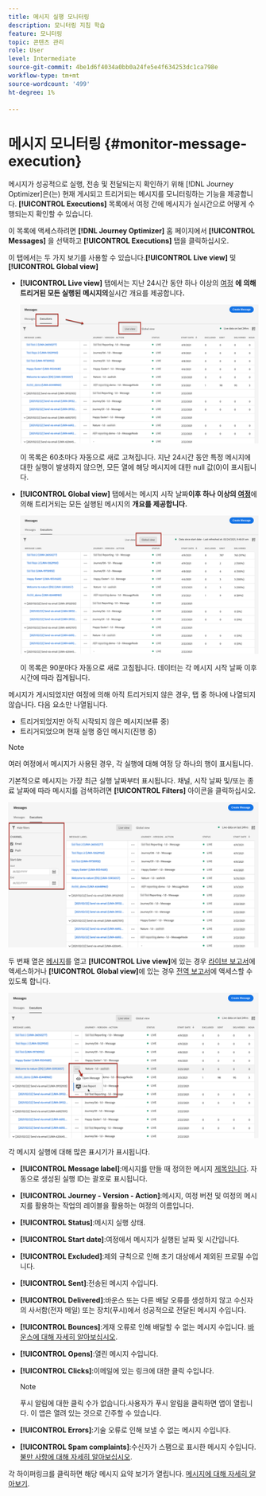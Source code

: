```yaml
---
title: 메시지 실행 모니터링
description: 모니터링 지침 학습
feature: 모니터링
topic: 콘텐츠 관리
role: User
level: Intermediate
source-git-commit: 4be1d6f4034a0bb0a24fe5e4f634253dc1ca798e
workflow-type: tm+mt
source-wordcount: '499'
ht-degree: 1%

---
```


# 메시지 모니터링 {#monitor-message-execution}

메시지가 성공적으로 실행, 전송 및 전달되는지 확인하기 위해 [!DNL Journey Optimizer]은(는) 현재 게시되고 트리거되는 메시지를 모니터링하는 기능을 제공합니다. **[!UICONTROL Executions]** 목록에서 여정 <!--and APIs--> 간에 메시지가 실시간으로 어떻게 수행되는지 확인할 수 있습니다.

이 목록에 액세스하려면 **[!DNL Journey Optimizer]** 홈 페이지에서 **[!UICONTROL Messages]** 을 선택하고 **[!UICONTROL Executions]** 탭을 클릭하십시오.

이 탭에서는 두 가지 보기를 사용할 수 있습니다.**[!UICONTROL Live view]** 및 **[!UICONTROL Global view]**

* **[!UICONTROL Live view]** 탭에서는 지난 24시간 동안 하나 이상의 [여정](building-journeys/journey.md) **에 의해 트리거된 모든 실행된 메시지의**&#x200B;실시간 개요를 제공합니다&#x200B;**.**

   ![](assets/message-execution-tab-live.png)

   이 목록은 60초마다 자동으로 새로 고쳐집니다. 지난 24시간 동안 특정 메시지에 대한 실행이 발생하지 않으면, 모든 열에 해당 메시지에 대한 null 값(0)이 표시됩니다.

* **[!UICONTROL Global view]** 탭에서는 메시지 시작 날짜&#x200B;**이후 하나 이상의 [여정](building-journeys/journey.md)**&#x200B;에 의해 트리거되는 모든 실행된 메시지의 **개요를 제공합니다.**

   ![](assets/message-execution-tab-global.png)

   이 목록은 90분마다 자동으로 새로 고침됩니다. 데이터는 각 메시지 시작 날짜 이후 시간에 따라 집계됩니다.

메시지가 게시되었지만 여정에 의해 아직 트리거되지 않은 경우, 탭 중 하나에 나열되지 않습니다. 다음 요소만 나열됩니다.
* 트리거되었지만 아직 시작되지 않은 메시지(보류 중)
* 트리거되었으며 현재 실행 중인 메시지(진행 중)

<!--For multichannel messages, one row per channel is displayed for each message. STILL VALID? looks like NOT-->

>[!NOTE]
>
>여러 여정에서 메시지가 사용된 경우, 각 실행에 대해 여정 당 하나의 행이 표시됩니다.

<!--![](assets/message-execution-multichannel.png)-->

<!--If a message has been used in several journeys, the **[!UICONTROL Source]** column displays **[!UICONTROL Multiple]**.-->

기본적으로 메시지는 가장 최근 실행 날짜부터 표시됩니다. 채널, 시작 날짜 및/또는 종료 날짜에 따라 메시지를 검색하려면 **[!UICONTROL Filters]** 아이콘을 클릭하십시오.

![](assets/message-execution-tab-filters.png)

두 번째 열은 [메시지](create-message.md)를 열고 **[!UICONTROL Live view]**&#x200B;에 있는 경우 [라이브 보고서](reports/live-report.md)에 액세스하거나 **[!UICONTROL Global view]**&#x200B;에 있는 경우 [전역 보고서](reports/global-report.md)에 액세스할 수 있도록 합니다.

![](assets/message-execution-open-live-report.png)

각 메시지 실행에 대해 많은 표시기가 표시됩니다.

* **[!UICONTROL Message label]**:메시지를 만들 때 정의한 메시지  [제목입니다](create-message.md). 자동으로 생성된 실행 ID는 괄호로 표시됩니다.

   <!--**[!UICONTROL Execution ID]**: Automatically generated identifier.
  **[!UICONTROL Source]**: Name of the journey leveraging that message.-->

* **[!UICONTROL Journey - Version - Action]**:메시지, 여정 버전 및 여정의 메시지를 활용하는 작업의 레이블을 활용하는 여정의 이름입니다.

* **[!UICONTROL Status]**:메시지 실행 상태.  <!--List all the possible statuses? For now only Live status? The user cannot stop or cancel the execution. TBC by Fred-->

* **[!UICONTROL Start date]**:여정에서 메시지가 실행된 날짜 및 시간입니다.

   <!--Targeted: Number of targeted profiles for each message execution. To come?-->

* **[!UICONTROL Excluded]**:제외 규칙으로 인해 초기 대상에서 제외된 프로필 수입니다.

* **[!UICONTROL Sent]**:전송된 메시지 수입니다.

* **[!UICONTROL Delivered]**:바운스 또는 다른 배달 오류를 생성하지 않고 수신자의 사서함(전자 메일) 또는 장치(푸시)에서 성공적으로 전달된 메시지 수입니다.

* **[!UICONTROL Bounces]**:게재 오류로 인해 배달할 수 없는 메시지 수입니다. [바운스에 대해 자세히 알아보십시오](suppression-list.md).

* **[!UICONTROL Opens]**:열린 메시지 수입니다.

* **[!UICONTROL Clicks]**:이메일에 있는 링크에 대한 클릭 수입니다.

   >[!NOTE]
   >
   >푸시 알림에 대한 클릭 수가 없습니다.사용자가 푸시 알림을 클릭하면 앱이 열립니다. 이 앱은 열려 있는 것으로 간주할 수 있습니다.

* **[!UICONTROL Errors]**:기술 오류로 인해 보낼 수 없는 메시지 수입니다.

* **[!UICONTROL Spam complaints]**:수신자가 스팸으로 표시한 메시지 수입니다. [불만 사항에 대해 자세히 알아보십시오](https://experienceleague.adobe.com/docs/deliverability-learn/deliverability-best-practice-guide/metrics-for-deliverability/complaints.html#metrics-for-deliverability).

각 하이퍼링크를 클릭하면 해당 메시지 요약 보기가 열립니다. [메시지에 대해 자세히 알아보기](create-message.md).
